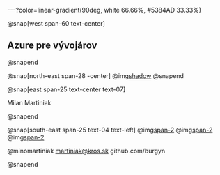 ---?color=linear-gradient(90deg, white 66.66%, #5384AD 33.33%)

@snap[west span-60 text-center]
## Azure pre vývojárov
@snapend

@snap[north-east span-28 -center]
@img[shadow](AzureForDevelopers/assets/img/avatar.jpg)
@snapend


@snap[east span-25 text-center text-07]

Milan Martiniak

@snapend

@snap[south-east span-25 text-04 text-left]
@img[span-2](AzureForDevelopers/assets/img/twitter.png) @img[span-2](AzureForDevelopers/assets/img/outlook.png) @img[span-2](AzureForDevelopers/assets/img/github.png)

@minomartiniak
martiniak@kros.sk
github.com/burgyn

@snapend